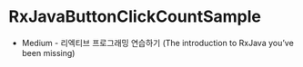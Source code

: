 # RxJavaButtonClickCountSample

* Medium - 리엑티브 프로그래밍 연습하기 (The introduction to RxJava you’ve been missing)
